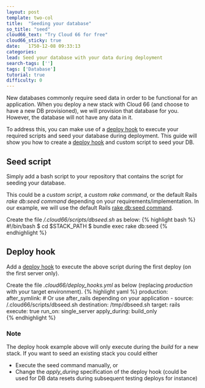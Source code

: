 ```yaml
---
layout: post
template: two-col
title:  "Seeding your database"
so_title: "seed"
cloud66_text: "Try Cloud 66 for free"
cloud66_sticky: true
date:   1750-12-08 09:33:13
categories: 
lead: Seed your database with your data during deployment
search-tags: ['']
tags: ['Database']
tutorial: true
difficulty: 0
---
```

New databases commonly require seed data in order to be functional for an application.
When you deploy a new stack with Cloud 66 (and choose to have a new DB provisioned), we will provision that database for you. However, the database will not have any data in it.

To address this, you can make use of a [deploy hook](/stack-features/deploy-hooks.html) to execute your required scripts and seed your database during deployment. This guide will show you how to create a [deploy hook](/stack-features/deploy-hooks.html) and custom script to seed your DB.

## Seed script

Simply add a bash script to your repository that contains the script for seeding your database.

This could be a *custom script*, a *custom rake command*, or the default Rails *rake db:seed command* depending on your requirements/implementation. 
In our example, we will use the default Rails [rake db:seed command](http://edgeguides.rubyonrails.org/migrations.html#migrations-and-seed-data). 

Create the file */.cloud66/scripts/dbseed.sh* as below:
{% highlight bash %}
&#35;!/bin/bash
$ cd $STACK&#95;PATH
$ bundle exec rake db:seed
{% endhighlight %}

## Deploy hook

Add a [deploy hook](/stack-features/deploy-hooks.html) to execute the above script during the first deploy (on the first server only). 

Create the file *.cloud66/deploy&#95;hooks.yml* as below (replacing *production* with your target environment).
{% highlight yaml %}
production:
  after&#95;symlink: # Or use after_rails depending on your application
    - source: /.cloud66/scripts/dbseed.sh
      destination: /tmp/dbseed.sh
      target: rails
      execute: true
      run&#95;on: single&#95;server
      apply&#95;during: build&#95;only      
{% endhighlight %}

<div class="notice">
    <h3>Note</h3>
    <p>The deploy hook example above will only execute during the <i>build</i> for a new stack. If you want to seed an existing stack you could either
    <ul>
    	<li>Execute the seed command manually, or</li>
    	<li>Change the <i>apply&#95;during</i> specification of the deploy hook (could be used for DB data resets during subsequent testing deploys for instance)</li>
    </ul>
</div>
